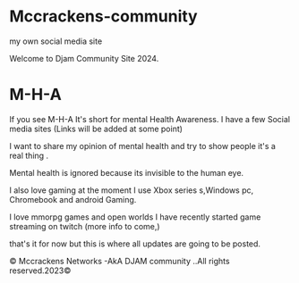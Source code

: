 # Mccrackens-community
my own social media site

Welcome to Djam Community Site 2024.

# M-H-A 

If you see M-H-A It's short for mental Health Awareness. I have a few Social media sites (Links will be added at some point)

I want to share my opinion of mental health and try to show people it's a real thing .

Mental health is ignored because its invisible to the human eye.

I also love gaming at the moment I use 
Xbox series s,Windows pc, Chromebook and android Gaming.


I love mmorpg games and open worlds 
I have recently started game streaming on twitch (more info to come,)

that's it for now but this is where all updates are going to be posted.

© Mccrackens Networks -AkA DJAM community ..All rights reserved.2023©



